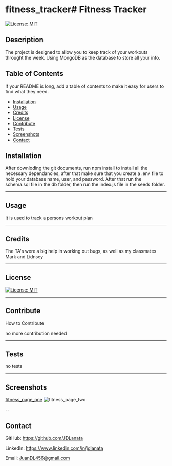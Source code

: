 # fitness_tracker# Fitness Tracker

[![License: MIT](https://img.shields.io/badge/License-MIT-yellow.svg)](https://opensource.org/licenses/MIT)

## Description

The project is designed to allow you to keep track of your workouts throught the week. Using MongoDB as the database to store all your info.

## Table of Contents 

If your README is long, add a table of contents to make it easy for users to find what they need.
- [Installation](#installation)
- [Usage](#usage)
- [Credits](#credits)
- [License](#license)
- [Contribute](#contribute)
- [Tests](#tests)
- [Screenshots](#screenshots)
- [Contact](#contact)

## Installation

After downloding the git documents, run npm install to install all the necessary dependancies, after that make sure that you create a .env file to hold your database name, user, and password. After that run the schema.sql file in the db folder, then run the index.js file in the seeds folder.

---
## Usage

It is used to track a persons workout plan


---
## Credits

The TA's were a big help in working out bugs, as well as my classmates Mark and Lidnsey


---
## License

[![License: MIT](https://img.shields.io/badge/License-MIT-yellow.svg)](https://opensource.org/licenses/MIT)

---
## Contribute
How to Contribute

no more contribution needed

---
## Tests

no tests 

---

## Screenshots 
[fitness_page_one](https://user-images.githubusercontent.com/87950670/142092065-e28e9455-97b8-496b-ab91-300164e9f584.png)
![fitness_page_two](https://user-images.githubusercontent.com/87950670/142092066-e9aedc56-11b0-4f0b-a1db-6a1386aaf2aa.png)

--
## Contact

GitHub: https://github.com/JDLanata

LinkedIn: https://www.linkedin.com/in/jdlanata

Email: JuanDL456@gmail.com


